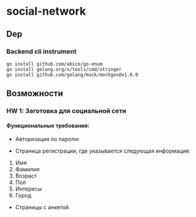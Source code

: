 # social-network

## Dep
### Backend cli instrument
```
go install github.com/abice/go-enum
go install golang.org/x/tools/cmd/stringer
go install github.com/golang/mock/mockgen@v1.6.0
```

## Возможности

### HW 1: Заготовка для социальной сети

#### Функциональные требования:

* Авторизация по паролю

* Страница регистрации, где указывается следующая информация:

1. Имя
2. Фамилия
3. Возраст
4. Пол
5. Интересы
6. Город


* Страницы с анкетой.